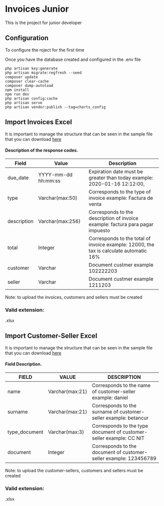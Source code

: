 # Invoices Junior

This is the project for junior developer

## Configuration

To configure the roject for the first time

Once you have the database created and configured in the .env file
```
php artisan key:generate
php artisan migrate:regfresh --seed
composer update
composer clear-cache
composer dump-autoload
npm install
npm run dev
php artisan config:cache
php artisan serve
php artisan vendor:publish --tag=charts_config
```


## Import Invoices Excel

It is important to manage the structure that can be seen in the 
sample file that you can download [here](https://drive.google.com/open?id=10b_xJ94fCwb4JShHft0CxvdHc9kj1Eb8)
#### Description of the response codes.

| Field       | Value                | Description                                                                            |
|-------------|----------------------|----------------------------------------------------------------------------------------|
| due_date    | YYYY-mm-dd hh:mm:ss  | Expiration date must be greater than today example: 2020-01-16 12:12:00,               |
| type        | Varchar(max:50)      | Corresponds to the type of invoice example: Factura de venta                           |
| description | Varchar(max:256)     | Corresponds to the description of invoice example: factura para pagar impuesto         |
| total       | Integer              | Corresponds to the total of invoice example: 12000, the tax is calculate automatic 16% |
| customer    | Varchar              | Document custmer example 102222203                                                     |
| seller      | Varchar              | Document custmer example 1211203                                                       |

Note: to upload the invoices, customers and sellers must be created

### Valid extension: 
.xlsx

## Import Customer-Seller Excel

It is important to manage the structure that can be seen in the 
sample file that you can download [here](https://drive.google.com/open?id=1HZAcBO_KUyLal8SZsFE5dPAn6a5T5sPJ)
#### Field Description.

| FIELD         	| VALUE           	| DESCRIPTION                                                         	|
|---------------	|-----------------	|---------------------------------------------------------------------	|
| name          	| Varchar(max:21) 	| Corresponds to the name of customer-seller example: daniel          	|
| surname       	| Varchar(max:21) 	| Corresponds to the surname of customer-seller example: betancur       	|
| type_document 	| Varchar(max:3)  	| Corresponds to the type document of customer-seller example: CC NIT 	|
| document      	| Integer         	| Corresponds to the document of customer-seller example: 123456789   	|

Note: to upload the customer-sellers, customers and sellers must be created

### Valid extension: 
.xlsx

